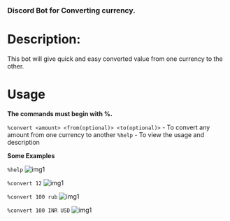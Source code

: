 ### Discord Bot for Converting currency. 

# Description:

This bot will give quick and easy converted value from one currency to the other.

# Usage

**The  commands must begin with %.**

```%convert <amount> <from(optional)> <to(optional)>``` - To convert any amount from one currency to another
```%help``` - To view the usage and description

**Some Examples**

```%help```
![img1](./Images/1.PNG)

```%convert 12```
![img1](./Images/2.PNG)

```%convert 100 rub```
![img1](./Images/4.PNG)

```%convert 100 INR USD```
![img1](./Images/5.PNG)
